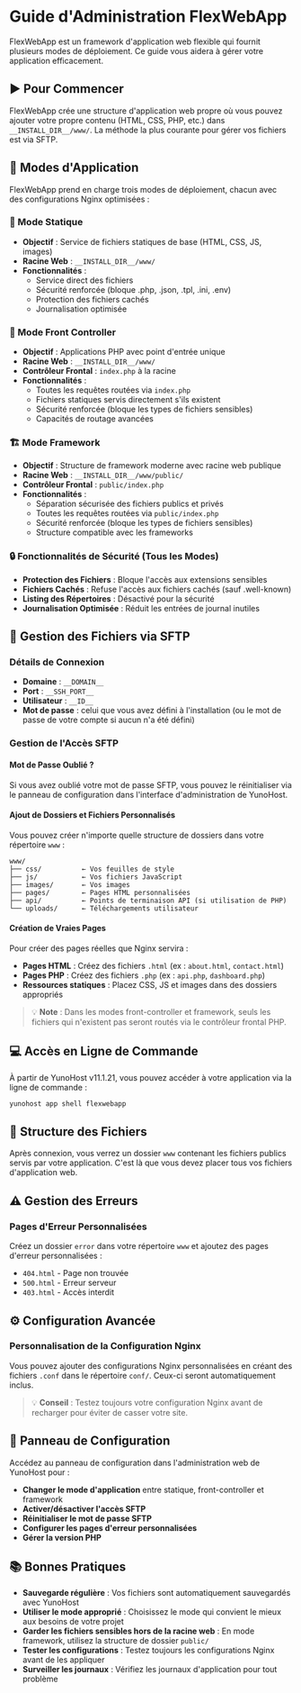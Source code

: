 # Guide d'Administration FlexWebApp

FlexWebApp est un framework d'application web flexible qui fournit plusieurs modes de déploiement. Ce guide vous aidera à gérer votre application efficacement.

## ▶️ Pour Commencer

FlexWebApp crée une structure d'application web propre où vous pouvez ajouter votre propre contenu (HTML, CSS, PHP, etc.) dans `__INSTALL_DIR__/www/`. La méthode la plus courante pour gérer vos fichiers est via SFTP.

## 🎯 Modes d'Application

FlexWebApp prend en charge trois modes de déploiement, chacun avec des configurations Nginx optimisées :

### 📄 Mode Statique
- **Objectif** : Service de fichiers statiques de base (HTML, CSS, JS, images)
- **Racine Web** : `__INSTALL_DIR__/www/`
- **Fonctionnalités** : 
  - Service direct des fichiers
  - Sécurité renforcée (bloque .php, .json, .tpl, .ini, .env)
  - Protection des fichiers cachés
  - Journalisation optimisée

### 🚀 Mode Front Controller
- **Objectif** : Applications PHP avec point d'entrée unique
- **Racine Web** : `__INSTALL_DIR__/www/`
- **Contrôleur Frontal** : `index.php` à la racine
- **Fonctionnalités** :
  - Toutes les requêtes routées via `index.php`
  - Fichiers statiques servis directement s'ils existent
  - Sécurité renforcée (bloque les types de fichiers sensibles)
  - Capacités de routage avancées

### 🏗️ Mode Framework
- **Objectif** : Structure de framework moderne avec racine web publique
- **Racine Web** : `__INSTALL_DIR__/www/public/`
- **Contrôleur Frontal** : `public/index.php`
- **Fonctionnalités** :
  - Séparation sécurisée des fichiers publics et privés
  - Toutes les requêtes routées via `public/index.php`
  - Sécurité renforcée (bloque les types de fichiers sensibles)
  - Structure compatible avec les frameworks

### 🔒 Fonctionnalités de Sécurité (Tous les Modes)
- **Protection des Fichiers** : Bloque l'accès aux extensions sensibles
- **Fichiers Cachés** : Refuse l'accès aux fichiers cachés (sauf .well-known)
- **Listing des Répertoires** : Désactivé pour la sécurité
- **Journalisation Optimisée** : Réduit les entrées de journal inutiles

## 📁 Gestion des Fichiers via SFTP

### Détails de Connexion
- **Domaine** : `__DOMAIN__`
- **Port** : `__SSH_PORT__`
- **Utilisateur** : `__ID__`
- **Mot de passe** : celui que vous avez défini à l'installation (ou le mot de passe de votre compte si aucun n'a été défini)

### Gestion de l'Accès SFTP

#### Mot de Passe Oublié ?
Si vous avez oublié votre mot de passe SFTP, vous pouvez le réinitialiser via le panneau de configuration dans l'interface d'administration de YunoHost.

#### Ajout de Dossiers et Fichiers Personnalisés
Vous pouvez créer n'importe quelle structure de dossiers dans votre répertoire `www` :
```
www/
├── css/          ← Vos feuilles de style
├── js/           ← Vos fichiers JavaScript
├── images/       ← Vos images
├── pages/        ← Pages HTML personnalisées
├── api/          ← Points de terminaison API (si utilisation de PHP)
└── uploads/      ← Téléchargements utilisateur
```

#### Création de Vraies Pages
Pour créer des pages réelles que Nginx servira :
- **Pages HTML** : Créez des fichiers `.html` (ex : `about.html`, `contact.html`)
- **Pages PHP** : Créez des fichiers `.php` (ex : `api.php`, `dashboard.php`)
- **Ressources statiques** : Placez CSS, JS et images dans des dossiers appropriés

> 💡 **Note** : Dans les modes front-controller et framework, seuls les fichiers qui n'existent pas seront routés via le contrôleur frontal PHP.

## 💻 Accès en Ligne de Commande

À partir de YunoHost v11.1.21, vous pouvez accéder à votre application via la ligne de commande :
```bash
yunohost app shell flexwebapp
```

## 📂 Structure des Fichiers

Après connexion, vous verrez un dossier `www` contenant les fichiers publics servis par votre application. C'est là que vous devez placer tous vos fichiers d'application web.

## ⚠️ Gestion des Erreurs

### Pages d'Erreur Personnalisées
Créez un dossier `error` dans votre répertoire `www` et ajoutez des pages d'erreur personnalisées :
- `404.html` - Page non trouvée
- `500.html` - Erreur serveur
- `403.html` - Accès interdit

## ⚙️ Configuration Avancée

### Personnalisation de la Configuration Nginx
Vous pouvez ajouter des configurations Nginx personnalisées en créant des fichiers `.conf` dans le répertoire `conf/`. Ceux-ci seront automatiquement inclus.

> 💡 **Conseil** : Testez toujours votre configuration Nginx avant de recharger pour éviter de casser votre site.

## 🔧 Panneau de Configuration

Accédez au panneau de configuration dans l'administration web de YunoHost pour :
- **Changer le mode d'application** entre statique, front-controller et framework
- **Activer/désactiver l'accès SFTP**
- **Réinitialiser le mot de passe SFTP**
- **Configurer les pages d'erreur personnalisées**
- **Gérer la version PHP**

## 📚 Bonnes Pratiques

- **Sauvegarde régulière** : Vos fichiers sont automatiquement sauvegardés avec YunoHost
- **Utiliser le mode approprié** : Choisissez le mode qui convient le mieux aux besoins de votre projet
- **Garder les fichiers sensibles hors de la racine web** : En mode framework, utilisez la structure de dossier `public/`
- **Tester les configurations** : Testez toujours les configurations Nginx avant de les appliquer
- **Surveiller les journaux** : Vérifiez les journaux d'application pour tout problème
